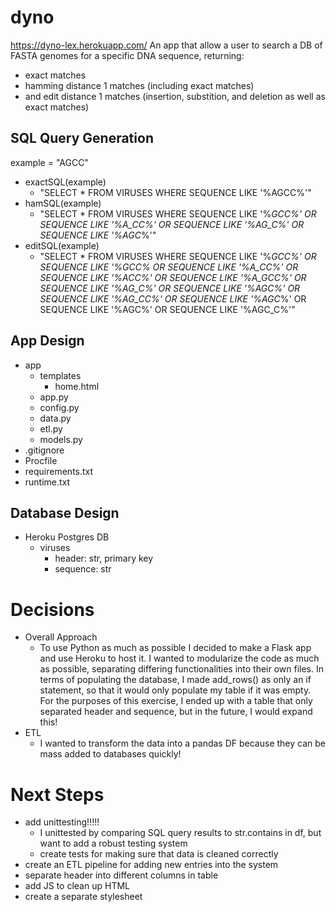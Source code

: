 # dyno
https://dyno-lex.herokuapp.com/
An app that allow a user to search a DB of FASTA genomes for a specific DNA sequence, returning: 
- exact matches
- hamming distance 1 matches (including exact matches)
- and edit distance 1 matches (insertion, substition, and deletion as well as exact matches)

## SQL Query Generation
example = "AGCC"
- exactSQL(example)
  - "SELECT * FROM VIRUSES WHERE SEQUENCE LIKE '%AGCC%'"
- hamSQL(example)
  - "SELECT * FROM VIRUSES WHERE SEQUENCE LIKE '%_GCC%' OR SEQUENCE LIKE '%A_CC%' 
  OR SEQUENCE LIKE '%AG_C%' OR SEQUENCE LIKE '%AGC_%'"
- editSQL(example)
  - "SELECT * FROM VIRUSES WHERE SEQUENCE LIKE '%_GCC%' OR SEQUENCE LIKE '%GCC% 
  OR SEQUENCE LIKE '%A_CC%' OR SEQUENCE LIKE '%ACC%' OR SEQUENCE LIKE '%A_GCC%' 
  OR SEQUENCE LIKE '%AG_C%' OR SEQUENCE LIKE '%AGC%' OR SEQUENCE LIKE '%AG_CC%' 
  OR SEQUENCE LIKE '%AGC_%' OR SEQUENCE LIKE '%AGC%' OR SEQUENCE LIKE '%AGC_C%'"
 
## App Design
- app
  - templates
    - home.html
  - app.py
  - config.py
  - data.py
  - etl.py
  - models.py
- .gitignore
- Procfile
- requirements.txt
- runtime.txt
  

## Database Design
- Heroku Postgres DB
  - viruses
    - header: str, primary key
    - sequence: str
    
# Decisions
- Overall Approach
  - To use Python as much as possible I decided to make a Flask app and use Heroku to host it. I wanted to modularize the code as much as possible, separating differing functionalities into their own files. In terms of populating the database, I made add_rows() as only an if statement, so that it would only populate my table if it was empty. For the purposes of this exercise, I ended up with a table that only separated header and sequence, but in the future, I would expand this!
- ETL
  - I wanted to transform the data into a pandas DF because they can be mass added to databases quickly!


# Next Steps
- add unittesting!!!!!
  - I unittested by comparing SQL query results to str.contains in df, but want to add a robust testing system
  - create tests for making sure that data is cleaned correctly 
- create an ETL pipeline for adding new entries into the system
- separate header into different columns in table 
- add JS to clean up HTML
- create a separate stylesheet
